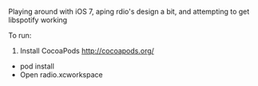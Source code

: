Playing around with iOS 7, aping rdio's design a bit, and attempting to get libspotify working

To run:

1. Install CocoaPods http://cocoapods.org/
* pod install
* Open radio.xcworkspace